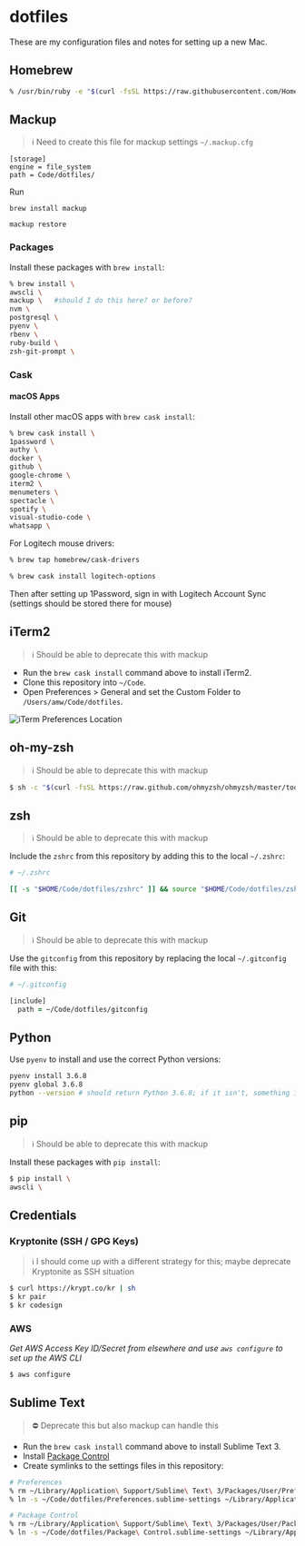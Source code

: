# dotfiles

These are my configuration files and notes for setting up a new Mac.

## Homebrew

```zsh
% /usr/bin/ruby -e "$(curl -fsSL https://raw.githubusercontent.com/Homebrew/install/master/install)"
```

## Mackup

> ℹ️ Need to create this file for mackup settings `~/.mackup.cfg`

```
[storage]
engine = file_system
path = Code/dotfiles/
```

Run

```
brew install mackup

mackup restore
```

### Packages

Install these packages with `brew install`:

```zsh
% brew install \
awscli \
mackup \   #should I do this here? or before?
nvm \
postgresql \
pyenv \
rbenv \
ruby-build \
zsh-git-prompt \
```

### Cask

#### macOS Apps

Install other macOS apps with `brew cask install`:

```zsh
% brew cask install \
1password \
authy \
docker \
github \
google-chrome \
iterm2 \
menumeters \
spectacle \
spotify \
visual-studio-code \
whatsapp \
```

For Logitech mouse drivers:

```zsh
% brew tap homebrew/cask-drivers

% brew cask install logitech-options

```
Then after setting up 1Password, sign in with Logitech Account Sync (settings should be stored there for mouse)

## iTerm2

> ℹ️ Should be able to deprecate this with mackup

- Run the `brew cask install` command above to install iTerm2.
- Clone this repository into `~/Code`.
- Open Preferences > General and set the Custom Folder to `/Users/amw/Code/dotfiles`.

![iTerm Preferences Location](https://user-images.githubusercontent.com/3157928/27269576-12ec5ca4-5486-11e7-839f-a6ef5ac4a978.png)


## oh-my-zsh

> ℹ️ Should be able to deprecate this with mackup

```zsh
$ sh -c "$(curl -fsSL https://raw.github.com/ohmyzsh/ohmyzsh/master/tools/install.sh)"
```

## zsh

> ℹ️ Should be able to deprecate this with mackup

Include the `zshrc` from this repository by adding this to the local `~/.zshrc`:

```zsh
# ~/.zshrc

[[ -s "$HOME/Code/dotfiles/zshrc" ]] && source "$HOME/Code/dotfiles/zshrc"
```

## Git

> ℹ️ Should be able to deprecate this with mackup

Use the `gitconfig` from this repository by replacing the local `~/.gitconfig` file with this:

```zsh
# ~/.gitconfig

[include]
  path = ~/Code/dotfiles/gitconfig
```

## Python

Use `pyenv` to install and use the correct Python versions:

```zsh
pyenv install 3.6.8
pyenv global 3.6.8
python --version # should return Python 3.6.8; if it isn't, something is wrong
```

## pip

> ℹ️ Should be able to deprecate this with mackup

Install these packages with `pip install`:

```zsh
$ pip install \
awscli \
```

## Credentials

### Kryptonite (SSH / GPG Keys)

> ℹ️ I should come up with a different strategy for this; maybe deprecate Kryptonite as SSH situation

```zsh
$ curl https://krypt.co/kr | sh
$ kr pair
$ kr codesign
```

### AWS

_Get AWS Access Key ID/Secret from elsewhere and use `aws configure` to set up the AWS CLI_

```zsh
$ aws configure
```

## Sublime Text

> ⛔️ Deprecate this but also mackup can handle this

- Run the `brew cask install` command above to install Sublime Text 3.
- Install [Package Control](https://packagecontrol.io/installation)
- Create symlinks to the settings files in this repository:

```zsh
# Preferences
% rm ~/Library/Application\ Support/Sublime\ Text\ 3/Packages/User/Preferences.sublime-settings
% ln -s ~/Code/dotfiles/Preferences.sublime-settings ~/Library/Application\ Support/Sublime\ Text\ 3/Packages/User/Preferences.sublime-settings

# Package Control
% rm ~/Library/Application\ Support/Sublime\ Text\ 3/Packages/User/Package\ Control.sublime-settings
% ln -s ~/Code/dotfiles/Package\ Control.sublime-settings ~/Library/Application\ Support/Sublime\ Text\ 3/Packages/User/Package\ Control.sublime-settings
```
